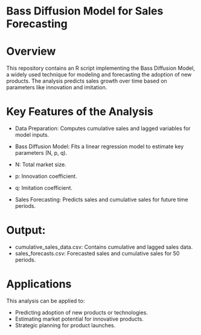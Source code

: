 # Bass Diffusion Model for Sales Forecasting

# Overview
This repository contains an R script implementing the Bass Diffusion Model, a widely used technique for modeling and forecasting the adoption of new products. The analysis predicts sales growth over time based on parameters like innovation and imitation.

# Key Features of the Analysis
- Data Preparation:
Computes cumulative sales and lagged variables for model inputs.

- Bass Diffusion Model:
Fits a linear regression model to estimate key parameters (N, p, q).
 - N: Total market size.
 - p: Innovation coefficient.
 - q: Imitation coefficient.

- Sales Forecasting:
Predicts sales and cumulative sales for future time periods.

# Output:
 - cumulative_sales_data.csv: Contains cumulative and lagged sales data.
 - sales_forecasts.csv: Forecasted sales and cumulative sales for 50 periods.

# Applications
This analysis can be applied to:
 - Predicting adoption of new products or technologies.
 - Estimating market potential for innovative products.
 - Strategic planning for product launches.
